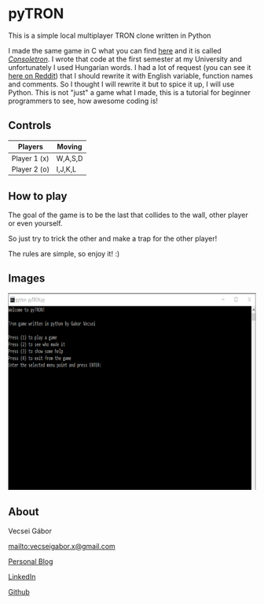 # pyTRON

This is a simple local multiplayer TRON clone written in Python

I made the same game in C what you can find [here][4] and it is called *[Consoletron][4]*. I wrote that code at the first semester at my University and unfortunately I used Hungarian words. I had a lot of request (you can see it [here on Reddit][5]) that I should rewrite it with English variable, function names and comments. So I thought I will rewrite it but to spice it up, I will use Python. This is not "just" a game what I made, this is a tutorial for beginner programmers to see, how awesome coding is!

## Controls

| Players     | Moving  |
|-------------|---------|
| Player 1 (x)| W,A,S,D |
| Player 2 (o)| I,J,K,L |

## How to play

The goal of the game is to be the last that collides to the wall, other player or even yourself.

So just try to trick the other and make a trap for the other player!

The rules are simple, so enjoy it! :)

## Images

<img  height=400 src="https://github.com/gaborvecsei/pyTRON/blob/master/GamePlay.gif" />

## About

Vecsei Gábor

<mailto:vecseigabor.x@gmail.com>

[Personal Blog][1]

[LinkedIn][2]

[Github][3]


[1]: http://gaborvecsei.wordpress.com
[2]: http://www.linkedin.com/in/vecsei-gabor
[3]: https://github.com/gaborvecsei
[4]: https://github.com/gaborvecsei/ConsoleTRON
[5]: https://www.reddit.com/r/gamedev/comments/4oukiw/local_multiplayer_retro_tron_clone_on_the_console/